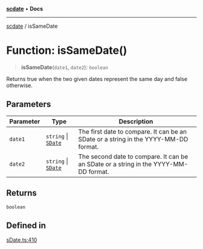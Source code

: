 [**scdate**](../README.md) • **Docs**

---

[scdate](../README.md) / isSameDate

# Function: isSameDate()

> **isSameDate**(`date1`, `date2`): `boolean`

Returns true when the two given dates represent the same day and false
otherwise.

## Parameters

| Parameter | Type                                       | Description                                                                          |
| --------- | ------------------------------------------ | ------------------------------------------------------------------------------------ |
| `date1`   | `string` \| [`SDate`](../classes/SDate.md) | The first date to compare. It can be an SDate or a string in the YYYY-MM-DD format.  |
| `date2`   | `string` \| [`SDate`](../classes/SDate.md) | The second date to compare. It can be an SDate or a string in the YYYY-MM-DD format. |

## Returns

`boolean`

## Defined in

[sDate.ts:410](https://github.com/ericvera/scdate/blob/main/src/sDate.ts#L410)
